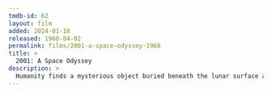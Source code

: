 ```yaml
---
tmdb-id: 62
layout: film
added: 2024-01-18
released: 1968-04-02
permalink: films/2001-a-space-odyssey-1968
title: >
  2001: A Space Odyssey
description: >
  Humanity finds a mysterious object buried beneath the lunar surface and sets off to find its origins with the help of HAL 9000, the world's most advanced super computer.
---
```

